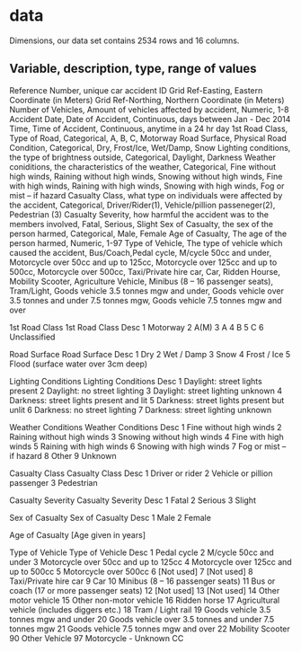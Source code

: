 # data

Dimensions, our data set contains 2534 rows and 16 columns. 

Variable, description, type, range of values
--------------------------------------------
Reference Number, unique car accident ID
Grid Ref-Easting, Eastern Coordinate (in Meters)
Grid Ref-Northing, Northern Coordinate (in Meters)
Number of Vehicles, Amount of vehicles affected by accident, Numeric, 1-8
Accident Date, Date of Accident, Continuous, days between Jan - Dec 2014
Time, Time of Accident, Continuous, anytime in a 24 hr day
1st Road Class, Type of Road, Categorical, A, B, C, Motorway
Road Surface, Physical Road Condition, Categorical, Dry, Frost/Ice, Wet/Damp, Snow
Lighting conditions, the type of brightness outside, Categorical, Daylight, Darkness
Weather coniditions, the characteristics of the weather, Categorical, Fine without high winds, Raining without high winds, Snowing without high winds, Fine with high winds, Raining with high winds, Snowing with high winds, Fog or mist – if hazard 
Casualty Class, what type on individuals were affected by the accident, Categorical, Driver/Rider(1), Vehicle/pillion passeneger(2), Pedestrian (3)
Casualty Severity, how harmful the accident was to the members involved, Fatal, Serious, Slight
Sex of Casualty, the sex of the person harmed, Categorical, Male, Female
Age of Casualty, The age of the person harmed, Numeric, 1-97
Type of Vehicle, The type of vehicle which caused the accident, Bus/Coach,Pedal cycle, M/cycle 50cc and under, Motorcycle over 50cc and up to 125cc,	Motorcycle over 125cc and up to 500cc,	Motorcycle over 500cc, Taxi/Private hire car, Car, Ridden Hourse, Mobility Scooter, Agriculture Vehicle, 	Minibus (8 – 16 passenger seats), Tram/Light, Goods vehicle 3.5 tonnes mgw and under, Goods vehicle over 3.5 tonnes and under 7.5 tonnes mgw, Goods vehicle 7.5 tonnes mgw and over
 


1st Road Class	1st Road Class Desc
1	Motorway
2	A(M)
3	A
4	B
5	C
6	Unclassified
	
Road Surface	Road Surface Desc
1	Dry
2	Wet / Damp
3	Snow
4	Frost / Ice
5	Flood (surface water over 3cm deep)
	
Lighting Conditions	Lighting Conditions Desc
1	Daylight: street lights present
2	Daylight: no street lighting
3	Daylight: street lighting unknown
4	Darkness: street lights present and lit
5	Darkness: street lights present but unlit
6	Darkness: no street lighting
7	Darkness: street lighting unknown
	
Weather Conditions	Weather Conditions Desc
1	Fine without high winds
2	Raining without high winds
3	Snowing without high winds
4	Fine with high winds
5	Raining with high winds
6	Snowing with high winds
7	Fog or mist – if hazard
8	Other
9	Unknown
	
Casualty Class	Casualty Class Desc
1	Driver or rider
2	Vehicle or pillion passenger
3	Pedestrian
	
Casualty Severity	Casualty Severity Desc
1	Fatal
2	Serious
3	Slight
	
Sex of Casualty	Sex of Casualty Desc
1	Male
2	Female
	
Age of Casualty	
[Age given in years]	
	
Type of Vehicle	Type of Vehicle Desc
1	Pedal cycle
2	M/cycle 50cc and under
3	Motorcycle over 50cc and up to 125cc
4	Motorcycle over 125cc and up to 500cc
5	Motorcycle over 500cc
6	[Not used]
7	[Not used]
8	Taxi/Private hire car
9	Car
10	Minibus (8 – 16 passenger seats)
11	Bus or coach (17 or more passenger seats)
12	[Not used]
13	[Not used]
14	Other motor vehicle
15	Other non-motor vehicle
16	Ridden horse
17	Agricultural vehicle (includes diggers etc.)
18	Tram / Light rail
19	Goods vehicle 3.5 tonnes mgw and under
20	Goods vehicle over 3.5 tonnes and under 7.5 tonnes mgw
21	Goods vehicle 7.5 tonnes mgw and over
22	Mobility Scooter
90	Other Vehicle 
97	Motorcycle - Unknown CC